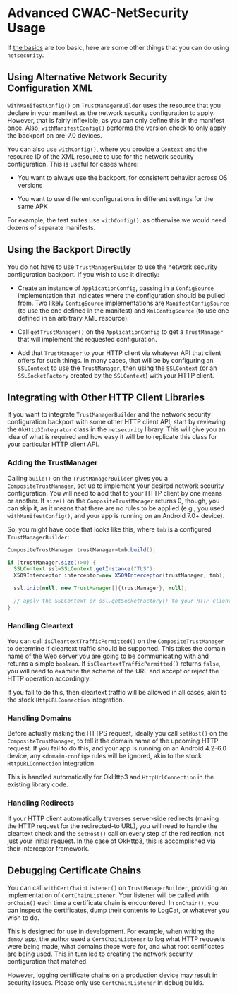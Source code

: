 # Advanced CWAC-NetSecurity Usage

If [the basics](https://github.com/commonsguy/cwac-netsecurity#basic-usage)
are too basic, here are some other things that you can do using
`netsecurity`.

## Using Alternative Network Security Configuration XML

`withManifestConfig()` on `TrustManagerBuilder` uses the resource
that you declare in your manifest as the network security configuration
to apply. However, that is fairly inflexible, as you can only define
this in the manifest once. Also, `withManifestConfig()` performs the
version check to only apply the backport on pre-7.0 devices.

You can also use `withConfig()`, where you provide a `Context` and the resource ID
of the XML resource to use for the network security configuration.
This is useful for cases where:

- You want to always use the backport, for consistent behavior across
OS versions

- You want to use different configurations in different settings
for the same APK

For example, the test suites use `withConfig()`, as otherwise we would
need dozens of separate manifests.

## Using the Backport Directly

You do not have to use `TrustManagerBuilder` to use the network security
configuration backport. If you wish to use it directly:

- Create an instance of `ApplicationConfig`, passing in a `ConfigSource`
implementation that indicates where the configuration should be pulled
from. Two likely `ConfigSource` implementations are `ManifestConfigSource`
(to use the one defined in the manifest) and `XmlConfigSource` (to
use one defined in an arbitrary XML resource).

- Call `getTrustManager()` on the `ApplicationConfig` to get a `TrustManager`
that will implement the requested configuration.

- Add that `TrustManager` to your HTTP client via whatever API that
client offers for such things. In many cases, that will be by configuring
an `SSLContext` to use the `TrustManager`, then using the `SSLContext`
(or an `SSLSocketFactory` created by the `SSLContext`) with your
HTTP client.

## Integrating with Other HTTP Client Libraries

If you want to integrate `TrustManagerBuilder` and the network security
configuration backport with some other HTTP client API, start by reviewing
the `OkHttp3Integrator` class in the `netsecurity` library.
This will give you an idea of what is required and how easy it will
be to replicate this class for your particular HTTP client API.

### Adding the TrustManager

Calling `build()` on the `TrustManagerBuilder` gives you a
`CompositeTrustManager`, set up to implement your desired network
security configuration. You will need to add that to your HTTP client
by one means or another. If `size()` on the `CompositeTrustManager`
returns 0, though, you can skip it, as it means that there are no rules
to be applied (e.g., you used `withManifestConfig()`, and your app
is running on an Android 7.0+ device).

So, you might have code that looks like this, where `tmb` is a
configured `TrustManagerBuilder`:

```java
CompositeTrustManager trustManager=tmb.build();

if (trustManager.size()>0) {
  SSLContext ssl=SSLContext.getInstance("TLS");
  X509Interceptor interceptor=new X509Interceptor(trustManager, tmb);

  ssl.init(null, new TrustManager[]{trustManager}, null);

  // apply the SSLContext or ssl.getSocketFactory() to your HTTP client
}
```

### Handling Cleartext

You can call `isCleartextTrafficPermitted()` on the `CompositeTrustManager`
to determine if cleartext traffic should be supported. This takes the
domain name of the Web server you are going to be communicating with
and returns a simple `boolean`. If `isCleartextTrafficPermitted()`
returns `false`, you will need to examine the scheme of the URL and
accept or reject the HTTP operation accordingly.

If you fail to do this, then cleartext traffic will be allowed in all
cases, akin to the stock `HttpURLConnection` integration.

### Handling Domains

Before actually making the HTTPS request, ideally you call `setHost()`
on the `CompositeTrustManager`, to tell it the domain name of the
upcoming HTTP request. If you fail to do this, and your app is running
on an Android 4.2-6.0 device, any `<domain-config>` rules will
be ignored, akin to the stock `HttpURLConnection` integration.

This is handled automatically for OkHttp3 and `HttpUrlConnection`
in the existing library code.

### Handling Redirects

If your HTTP client automatically traverses server-side redirects
(making the HTTP request for the redirected-to URL), you will need
to handle the cleartext check and the `setHost()` call on every
step of the redirection, not just your initial request. In the
case of OkHttp3, this is accomplished via their interceptor framework.

## Debugging Certificate Chains

You can call `withCertChainListener()` on `TrustManagerBuilder`,
providing an implementation of `CertChainListener`. Your listener
will be called with `onChain()` each time a certificate chain is
encountered. In `onChain()`, you can inspect the certificates, dump
their contents to LogCat, or whatever you wish to do.

This is designed for use in development. For example, when writing
the `demo/` app, the author used a `CertChainListener` to log what
HTTP requests were being made, what domains those were for, and what
root certificates are being used. This in turn led to creating the
network security configuration that matched.

However, logging certificate chains on a production device may result
in security issues. Please only use `CertChainListener` in debug
builds.
